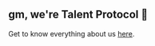 ## gm, we're Talent Protocol 👋

Get to know everything about us [here](https://talentprotocol.com/).
